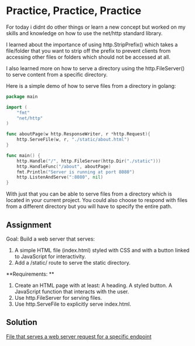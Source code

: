 # Practice, Practice, Practice

For today i didnt do other things or learn a new concept but worked on my skills and knowledge on how to use the net/http standard library.

I learned about the importance of using http.StripPrefix() which takes a file/folder that you want to strip off the prefix to prevent clients from accessing other files or folders which should not be accessed at all.

I also learned more on how to serve a directory using the http.FileServer() to serve content from a specific directory.

Here is a simple demo of how to serve files from a directory in golang:
```Go
package main

import (
	"fmt"
	"net/http"
)

func aboutPage(w http.ResponseWriter, r *http.Request){
	http.ServeFile(w, r, "./static/about.html")
}

func main() {
	http.Handle("/", http.FileServer(http.Dir("./static")))
	http.HandleFunc("/about", aboutPage)
	fmt.Println("Server is running at port 8080")
	http.ListenAndServe(":8080", nil)
}
```
With just that you can be able to serve files from a directory which is located in your current project.
You could also choose to respond with files from a different directory but you will have to specify the entire path.

## Assignment
Goal: Build a web server that serves:

1. A simple HTML file (index.html) styled with CSS and with a button linked to JavaScript for interactivity.
2. Add a /static/ route to serve the static directory.

**Requirements: **

1. Create an HTML page with at least:
A heading.
A styled button.
A JavaScript function that interacts with the user.
2. Use http.FileServer for serving files.
3. Use http.ServeFile to explicitly serve index.html.

## Solution
[File that serves a web server request for a specific endpoint](https://github.com/Lawsonredeye/100DaysOfGoLang/blob/main/day16/static_server/main.go)
